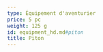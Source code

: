 ```yaml
---
type: Équipement d'aventurier
price: 5 pc
weight: 125 g
id: equipment_hd.md#piton
title: Piton
---
```



